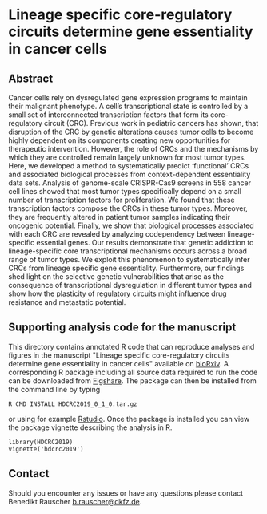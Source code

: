 # Lineage specific core-regulatory circuits determine gene essentiality in cancer cells

## Abstract

Cancer cells rely on dysregulated gene expression programs to maintain their malignant phenotype. A cell’s transcriptional state is controlled by a small set of interconnected transcription factors that form its core-regulatory circuit (CRC). Previous work in pediatric cancers has shown, that disruption of the CRC by genetic alterations causes tumor cells to become highly dependent on its components creating new opportunities for therapeutic intervention. However, the role of CRCs and the mechanisms by which they are controlled remain largely unknown for most tumor types. Here, we developed a method to systematically predict ‘functional’ CRCs and associated biological processes from context-dependent essentiality data sets. Analysis of genome-scale CRISPR-Cas9 screens in 558 cancer cell lines showed that most tumor types specifically depend on a small number of transcription factors for proliferation. We found that these transcription factors compose the CRCs in these tumor types. Moreover, they are frequently altered in patient tumor samples indicating their oncogenic potential. Finally, we show that biological processes associated with each CRC are revealed by analyzing codependency between lineage-specific essential genes. Our results demonstrate that genetic addiction to lineage-specific core transcriptional mechanisms occurs across a broad range of tumor types. We exploit this phenomenon to systematically infer CRCs from lineage specific gene essentiality. Furthermore, our findings shed light on the selective genetic vulnerabilities that arise as the consequence of transcriptional dysregulation in different tumor types and show how the plasticity of regulatory circuits might influence drug resistance and metastatic potential.

## Supporting analysis code for the manuscript

This directory contains annotated R code that can reproduce analyses and figures in the manuscript "Lineage specific core-regulatory circuits determine gene essentiality in cancer cells" available on [bioRxiv](). A corresponding R package including all source data required to run the code can be downloaded from [Figshare](https://figshare.com/s/715b9f34afaca709d41c). The package can then be installed from the command line by typing 

```{sh}
R CMD INSTALL HDCRC2019_0_1_0.tar.gz
```

or using for example [Rstudio](https://www.rstudio.com/). Once the package is installed you can view the package vignette describing the analysis in R.

```{r}
library(HDCRC2019)
vignette('hdcrc2019')
```

## Contact

Should you encounter any issues or have any questions please contact Benedikt Rauscher <b.rauscher@dkfz.de>.

